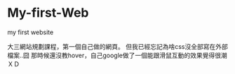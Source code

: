 # My-first-Web
my first website

大三網站規劃課程，第一個自己做的網頁。
但我已經忘記為啥css沒全部寫在外部檔案..囧
那時候還沒教hover，自己google做了一個能跟滑鼠互動的效果覺得很潮ＸＤ
